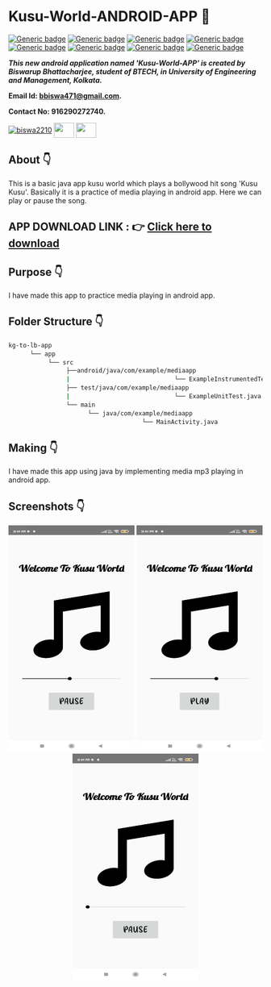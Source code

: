 # Kusu-World-ANDROID-APP :star_struck: 

[![Generic badge](https://img.shields.io/badge/java-v%2015-brightgreen)](https://shields.io/) [![Generic badge](https://img.shields.io/badge/android-app-ff69b4)](https://shields.io/) [![Generic badge](https://img.shields.io/badge/xml-UI-red)](https://shields.io/) [![Generic badge](https://img.shields.io/badge/classpath-v%204.0.1-yellow)](https://shields.io/) [![Generic badge](https://img.shields.io/badge/compile%20sdk%20-v%2030-blue)](https://shields.io/) [![Generic badge](https://img.shields.io/badge/buildtool%20-v%2030.0..2-orange)](https://shields.io/) [![Generic badge](https://img.shields.io/badge/target%20sdk-v%2030-green)](https://shields.io/) [![Generic badge](https://img.shields.io/badge/min%20sdk-v%2016-purple)](https://shields.io/) 

***This new android application named 'Kusu-World-APP' is created by Biswarup Bhattacharjee, student of BTECH, in University of Engineering and Management, Kolkata.***

**Email Id: bbiswa471@gmail.com.** 

**Contact No: 916290272740.** 

<p align="left">
<a href="https://www.facebook.com/profile.php?id=100070395300810" target="blank"><img align="center" src="https://cdn.jsdelivr.net/npm/simple-icons@3.0.1/icons/facebook.svg" alt="biswa2210" height="30" width="40" /></a>
<a href="https://instagram.com/biswarup2210" target="blank"><img align="center" src="https://cdn.jsdelivr.net/npm/simple-icons@3.0.1/icons/instagram.svg" alt="" height="30" width="40" /></a>
<a href="https://github.com/biswa2210/biswa2210" target="blank"><img align="center" src="https://cdn.jsdelivr.net/npm/simple-icons@3.0.1/icons/github.svg" alt="" height="30" width="40" /></a>
</p>

## About :point_down: 

<div align="justified">
 
This is a basic java app kusu world which plays a bollywood hit song 'Kusu Kusu'. Basically it is a practice of media playing in android app. Here we can play or pause the song.
 
</div>

## APP DOWNLOAD LINK : :point_right: <a href="https://drive.google.com/file/d/1-d9phzoCA7nJEG6GF4nvKNvUSvcOCkah/view" download>Click here to download</a>

## Purpose :point_down:

<div align="justified">
       
I have made this app to practice media playing in android app.
 
</div>

## Folder Structure :point_down:
```bash
kg-to-lb-app
      └── app
           └── src
                ├──android/java/com/example/mediaapp
                |                             └── ExampleInstrumentedTest.java
                ├── test/java/com/example/mediaapp
                |                             └── ExampleUnitTest.java
                └── main
                      └── java/com/example/mediaapp
                                     └── MainActivity.java  
 ```                               
## Making :point_down:

<div align="justified">

I have made this app using java by implementing media mp3 playing in android app.

</div>


## Screenshots :point_down: 

<div align="center">
  
<a href="pics/us1.jpeg"><img src="pics/us1.jpeg" width="250" height= "450"></a> <a href="pics/us2.jpeg"><img src="pics/us2.jpeg" width="250" height= "450"></a> <a href="pics/us3.jpeg"><img src="pics/us3.jpeg" width="250" height= "450"></a>
       
</div>


